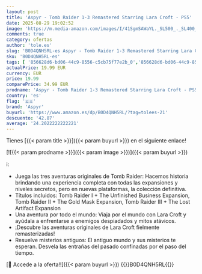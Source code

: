 ```yaml
---
layout: post
title: 'Aspyr - Tomb Raider 1-3 Remastered Starring Lara Croft - PS5'
date: 2025-08-29 19:02:52
image: 'https://m.media-amazon.com/images/I/41SgmSAWaYL._SL500_._SL400_.jpg'
comments: true
category: ofertas
author: 'tole.es'
slug: 'B0D4QNH5RL-es Aspyr - Tomb Raider 1-3 Remastered Starring Lara Croft - PS5'
sku: 'B0D4QNH5RL-es'
tags: [ '856628d6-bd06-44c9-8556-c5cb75f77e2b_0','856628d6-bd06-44c9-8556-c5cb75f77e2b_2201','856628d6-bd06-44c9-8556-c5cb75f77e2b_3601','Arborist Merchandising Root','Hardware y juegos para PlayStation 5','Juegos para PlayStation 5','Preventa de Videojuegos','Self Service','Special Features Stores','Videojuegos','Videojuegos más esperados','aspyr','ps5','🇪🇸', ]
actualPrice: 19.99 EUR
currency: EUR
price: 19.99
comparePrice: 34.99 EUR
prodname: 'Aspyr - Tomb Raider 1-3 Remastered Starring Lara Croft - PS5'
country: 'es'
flag: '🇪🇸'
brand: 'Aspyr'
buyurl: 'https://www.amazon.es/dp/B0D4QNH5RL/?tag=tolees-21'
descuento: '42.87'
average: '24.2022222222221'
---
```


Tienes [{{< param title >}}]({{< param buyurl >}}) en el siguiente enlace!

[![{{< param prodname >}}]({{< param image >}})]({{< param buyurl >}})

ℹ️:

- Juega las tres aventuras originales de Tomb Raider: Hacemos historia brindando una experiencia completa con todas las expansiones y niveles secretos, pero en nuevas plataformas, la colección definitiva.
- Títulos incluidos: Tomb Raider I + The Unfinished Business Expansion, Tomb Raider II + The Gold Mask Expansion, Tomb Raider III + The Lost Artifact Expansion
- Una aventura por todo el mundo: Viaja por el mundo con Lara Croft y ayúdala a enfrentarse a enemigos despiadados y mitos atávicos.
- ¡Descubre las aventuras originales de Lara Croft fielmente remasterizadas!
- Resuelve misterios antiguos: El antiguo mundo y sus misterios te esperan. Desvela las entrañas del pasado confinadas por el paso del tiempo.

[🛒 Accede a la oferta!!]({{< param buyurl >}})
{{<world>}}B0D4QNH5RL{{</world>}}
